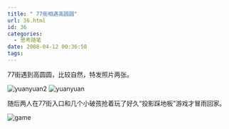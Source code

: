 ```yaml
---
title: " 77街相遇高圆圆"
url: 36.html
id: 36
categories:
  - 思考随笔
date: 2008-04-12 00:36:58
tags:
---
```


77街遇到高圆圆，比较自然，特发照片两张。

![yuanyuan2](../../../images/2008/04/yuanyuan2.jpg) ![yuanyuan](../../../images/2008/04/yuanyuan.jpg)

随后两人在77街入口和几个小破孩抢着玩了好久“投影踩地板”游戏才冒雨回家。

![game](../../../images/2008/04/game.jpg)